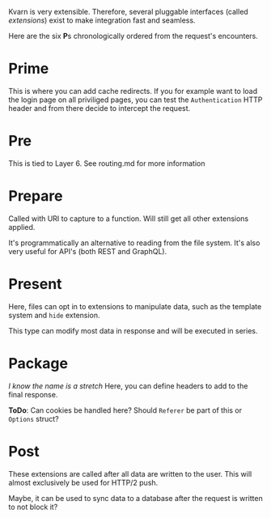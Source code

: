 Kvarn is very extensible. Therefore, several pluggable interfaces (called *extensions*) exist to make integration fast and seamless.

Here are the six **P**s
chronologically ordered from the request's encounters. 

# Prime
This is where you can add cache redirects. If you for example want to load the login page on all priviliged pages, you can test the `Authentication` HTTP header
and from there decide to intercept the request.

# Pre
This is tied to Layer 6. See routing.md for more information

# Prepare
Called with URI to capture to a function. Will still get all other extensions applied.

It's programmatically an alternative to reading from the file system. It's also very useful for API's (both REST and GraphQL).

# Present
Here, files can opt in to extensions to manipulate data, such as the template system and `hide` extension.

This type can modify most data in response and will be executed in series.

# Package
*I know the name is a stretch*
Here, you can define headers to add to the final response.

**ToDo**: Can cookies be handled here?
Should `Referer` be part of this or `Options` struct?

# Post
These extensions are called after all data are written to the user. This will almost exclusively be used for HTTP/2 push.

Maybe, it can be used to sync data to a database after the request is written to not block it?
